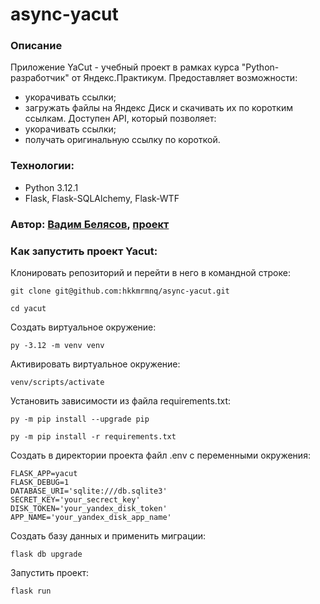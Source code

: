 # async-yacut

### Описание
Приложение YaCut - учебный проект в рамках курса "Python-разработчик" от Яндекс.Практикум.
Предоставляет возможности:
- укорачивать ссылки;
- загружать файлы на Яндекс Диск и скачивать их по коротким ссылкам.
Доступен API, который позволяет:
- укорачивать ссылки;
- получать оригинальную ссылку по короткой.

### Технологии:

- Python 3.12.1
- Flask, Flask-SQLAlchemy, Flask-WTF


### Автор: [Вадим Белясов](https://github.com/hkkmrmnq), [проект](https://github.com/hkkmrmnq/async-yacut)


### Как запустить проект Yacut:

Клонировать репозиторий и перейти в него в командной строке:

```
git clone git@github.com:hkkmrmnq/async-yacut.git
```

```
cd yacut
```

Cоздать виртуальное окружение:

```shell
py -3.12 -m venv venv
```

Активировать виртуальное окружение:

```shell
venv/scripts/activate
```

Установить зависимости из файла requirements.txt:

```shell
py -m pip install --upgrade pip
```

```shell
py -m pip install -r requirements.txt
```

Создать в директории проекта файл .env с переменными окружения:

```
FLASK_APP=yacut
FLASK_DEBUG=1
DATABASE_URI='sqlite:///db.sqlite3'
SECRET_KEY='your_secrect_key'
DISK_TOKEN='your_yandex_disk_token'
APP_NAME='your_yandex_disk_app_name'
```

Создать базу данных и применить миграции:

```
flask db upgrade
```

Запустить проект:

```
flask run
```

